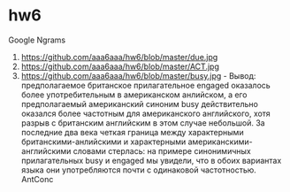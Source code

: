 # hw6
Google Ngrams
1. https://github.com/aaa6aaa/hw6/blob/master/due.jpg
2. https://github.com/aaa6aaa/hw6/blob/master/ACT.jpg
3. https://github.com/aaa6aaa/hw6/blob/master/busy.jpg - Вывод: предполагаемое британское прилагательное engaged оказалось более употребительным в американском анлийском, а его предполагаемый американский синоним busy действительно оказался более частотным для американского английского, хотя разрыв с британским английским в этом случае небольшой. За последние два века четкая граница между характерными британскими-анлийскими и характерными американскими-английскими словами стерлась: на примере синонимичных прилагательных busy и engaged мы увидели, что в обоих вариантах языка они употребляются почти с одинаковой частотностью.
AntConc
